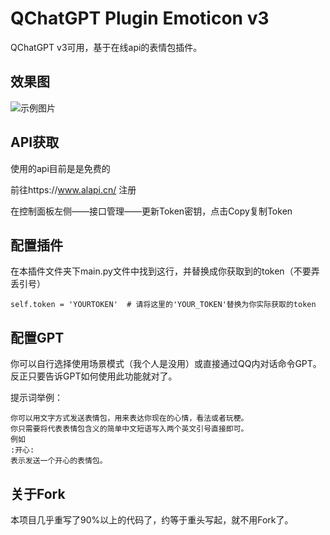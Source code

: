 # QChatGPT Plugin Emoticon v3
QChatGPT v3可用，基于在线api的表情包插件。

## 效果图
![示例图片](https://github.com/Pevernow/QChatGPT_Plugin_Emoticon_v3/assets/29888010/0b950881-3638-4bd6-8c28-52c91784eca1)


## API获取

使用的api目前是是免费的

前往https://www.alapi.cn/ 注册

在控制面板左侧——接口管理——更新Token密钥，点击Copy复制Token

## 配置插件

在本插件文件夹下main.py文件中找到这行，并替换成你获取到的token（不要弄丢引号）

```
self.token = 'YOURTOKEN'  # 请将这里的'YOUR_TOKEN'替换为你实际获取的token
```

## 配置GPT

你可以自行选择使用场景模式（我个人是没用）或直接通过QQ内对话命令GPT。
反正只要告诉GPT如何使用此功能就对了。

提示词举例：

```
你可以用文字方式发送表情包，用来表达你现在的心情，看法或者玩梗。
你只需要将代表表情包含义的简单中文短语写入两个英文引号直接即可。
例如
:开心:
表示发送一个开心的表情包。
```

## 关于Fork

本项目几乎重写了90%以上的代码了，约等于重头写起，就不用Fork了。

